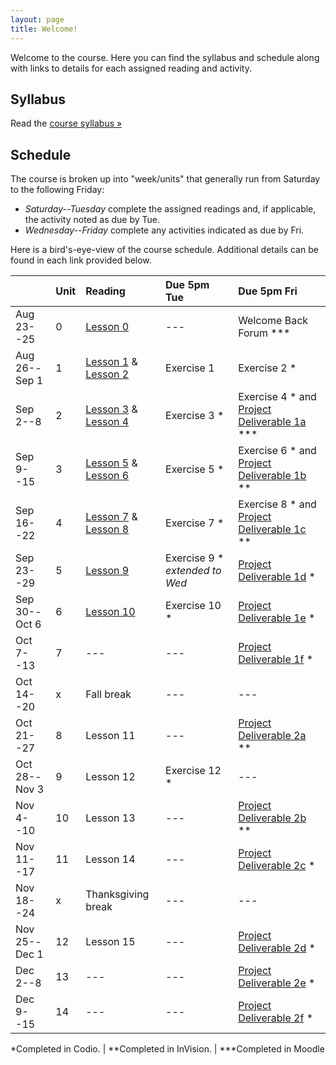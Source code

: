 ```yaml
---
layout: page
title: Welcome!
---
```

Welcome to the course. Here you can find the syllabus and schedule along with links to details for each assigned reading and activity.

## Syllabus

Read the [course syllabus &raquo;](/docs/syllabus.pdf)

## Schedule

The course is broken up into "week/units" that generally run from Saturday to the following Friday:

* *Saturday--Tuesday* complete the assigned readings and, if applicable, the activity noted as due by Tue.
* *Wednesday--Friday* complete any activities indicated as due by Fri.

Here is a bird's-eye-view of the course schedule. Additional details can be found in each link provided below.

|               | Unit | Reading                          | Due 5pm Tue   | Due 5pm Fri                                         |
|---------------|:-----|:---------------------------------|:--------------|:----------------------------------------------------|
| Aug 23--25    | 0    | [Lesson 0][l0]                   | ---           | Welcome Back Forum ***                              |
| Aug 26--Sep 1 | 1    | [Lesson 1][l1] & [Lesson 2][l2]  | Exercise 1    | Exercise 2 *                                        |
| Sep 2--8      | 2    | [Lesson 3][l3] & [Lesson 4][l4]  | Exercise 3 *  | Exercise 4 * and [Project Deliverable 1a][pd1a] *** |
| Sep 9--15     | 3    | [Lesson 5][l5] & [Lesson 6][l6]  | Exercise 5 *  | Exercise 6 * and [Project Deliverable 1b][pd1b] **  |
| Sep 16--22    | 4    | [Lesson 7][l7] & [Lesson 8][l8]  | Exercise 7 *  | Exercise 8 * and [Project Deliverable 1c][pd1c] **  |
| Sep 23--29    | 5    | [Lesson 9][l9]                   | Exercise 9 * _extended to Wed_ | [Project Deliverable 1d][pd1d] *  |
| Sep 30--Oct 6 | 6    | [Lesson 10][l10]                 | Exercise 10 * | [Project Deliverable 1e][pd1e] *  |
| Oct 7--13     | 7    | ---                              | ---           | [Project Deliverable 1f][pd1f] *  |
| Oct 14--20    | x    | Fall break                       | ---           | ---                               |
| Oct 21--27    | 8    | Lesson 11                        | ---           | [Project Deliverable 2a][pd2a] ** |
| Oct 28--Nov 3 | 9    | Lesson 12                        | Exercise 12 * | --- |
| Nov 4--10     | 10   | Lesson 13                        | ---           | [Project Deliverable 2b][pd2b] ** |
| Nov 11--17    | 11   | Lesson 14          | --- | [Project Deliverable 2c][pd2c] * |
| Nov 18--24    | x    | Thanksgiving break | --- | --- |
| Nov 25--Dec 1 | 12   | Lesson 15          | --- | [Project Deliverable 2d][pd2d] * |
| Dec 2--8      | 13   | ---                | --- | [Project Deliverable 2e][pd2e] * |
| Dec 9--15     | 14   | ---                | --- | [Project Deliverable 2f][pd2f] * |


\*Completed in Codio. \| \*\*Completed in InVision. \| \*\*\*Completed in Moodle

[l0]: /lessons/00-introduction.html
[l1]: /lessons/01-ixd-scripting-intro.html
[l2]: /lessons/02-numbers.html
[l3]: /lessons/03-language-strings.html
[l4]: /lessons/04-visuals-complex-types.html
[l5]: /lessons/05-affordances-jquery-domo.html
[l6]: /lessons/06-fitts-dom-traversal.html
[l7]: /lessons/07-events.html
[l8]: /lessons/08-space-forms.html
[l9]: /lessons/09-conditionals.html
[l10]: /lessons/10-loops.html
[l11]: /lessons/11-AJAX-JSON-time.html
[l12]: /lessons/12-templating.html
[l13]: /lessons/13-data-modeling.html
[l13]: /lessons/14-ajax-restful-services.html
[l13]: /lessons/15-sending-receiving.html

[pd1a]: /activities/p1-overview.html
[pd1b]: /activities/p1-overview.html
[pd1c]: /activities/p1-overview.html
[pd1d]: /activities/p1-overview.html
[pd1e]: /activities/p1-overview.html
[pd1f]: /activities/p1-overview.html
[pd2a]: /activities/pd2a.html
[pd2b]: /activities/pd2b.html
[pd2c]: /activities/pd2c.html
[pd2d]: /activities/pd2d.html
[pd2e]: /activities/pd2e.html
[pd2f]: /activities/pd2f.html
